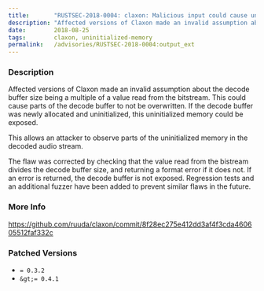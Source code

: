 ```yaml
---
title:       "RUSTSEC-2018-0004: claxon: Malicious input could cause uninitialized memory to be exposed"
description: "Affected versions of Claxon made an invalid assumption about the decode buffer size being a multiple of a value read from the bitstream. This could cause parts of the decode buffer to not be overwritten. If the decode buffer was newly allocated and uninitialized, this uninitialized memory could be exposed. This allows an attacker to observe parts of the uninitialized memory in the decoded audio stream. The flaw was corrected by checking that the value read from the bistream divides the decode buffer size, and returning a format error if it does not. If an error is returned, the decode buffer is not exposed. Regression tests and an additional fuzzer have been added to prevent similar flaws in the future."
date:        2018-08-25
tags:        claxon, uninitialized-memory
permalink:   /advisories/RUSTSEC-2018-0004:output_ext
---
```


### Description

Affected versions of Claxon made an invalid assumption about the decode buffer
size being a multiple of a value read from the bitstream. This could cause parts
of the decode buffer to not be overwritten. If the decode buffer was newly
allocated and uninitialized, this uninitialized memory could be exposed.

This allows an attacker to observe parts of the uninitialized memory in the
decoded audio stream.

The flaw was corrected by checking that the value read from the bistream divides
the decode buffer size, and returning a format error if it does not. If an error
is returned, the decode buffer is not exposed. Regression tests and an
additional fuzzer have been added to prevent similar flaws in the future.

### More Info

<https://github.com/ruuda/claxon/commit/8f28ec275e412dd3af4f3cda460605512faf332c>

### Patched Versions

- `= 0.3.2`
- `&gt;= 0.4.1`

